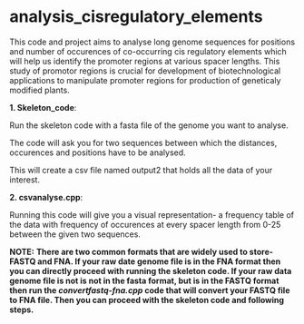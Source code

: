 # analysis_cisregulatory_elements

This code and project aims to analyse long genome sequences for positions and number of occurences of co-occurring cis regulatory elements which will help us identify the promoter regions at various spacer lengths.
This study of promotor regions is crucial for development of biotechnological applications to manipulate promoter regions for production of geneticaly modified plants.

**1. Skeleton_code**:

Run the skeleton code with a fasta file of the genome you want to analyse.

The code will ask you for two sequences between which the distances, occurences and positions have to be analysed.

This will create a csv file named output2 that holds all the data of your interest.

**2. csvanalyse.cpp**:

Running this code will give you a visual representation- a frequency table of the data with frequency of occurences at every spacer length from 0-25 between the given two sequences.

**NOTE:**
**There are two common formats that are widely used to store- FASTQ and FNA.
If your raw date genome file is in the FNA format then you can directly proceed with running the skeleton code.
If your raw data genome file is not is not in the fasta format, but is in the FASTQ format then run the *convertfastq-fna.cpp* code that will convert your FASTQ file to FNA file. Then you can proceed with the skeleton code and following steps.**
